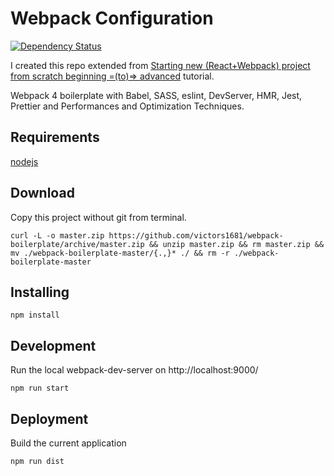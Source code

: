 # Webpack Configuration
[![Dependency Status](https://david-dm.org/victors1681/webpack-boilerplate.svg)](https://david-dm.org/victors1681/webpack-boilerplate) 

I created this repo extended from [Starting new (React+Webpack) project from scratch beginning =(to)=> advanced](https://github.com/victors1681/webpack-demo) tutorial.

 Webpack 4 boilerplate with Babel, SASS, eslint, DevServer, HMR, Jest, Prettier and Performances and Optimization Techniques.
 
## Requirements 
 [nodejs](https://nodejs.org/en/)
 
## Download
Copy this project without git from terminal.
```
curl -L -o master.zip https://github.com/victors1681/webpack-boilerplate/archive/master.zip && unzip master.zip && rm master.zip && mv ./webpack-boilerplate-master/{.,}* ./ && rm -r ./webpack-boilerplate-master

```

## Installing

```
npm install
```

## Development
Run the local webpack-dev-server on http://localhost:9000/
```
npm run start
```

## Deployment
Build the current application
```
npm run dist
```
